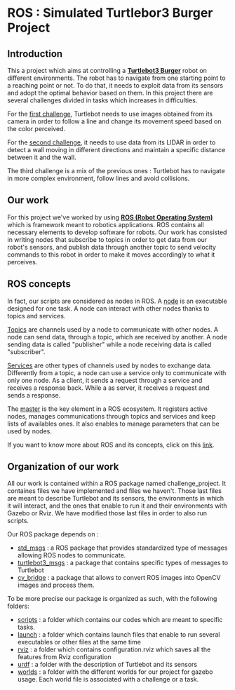# ROS : Simulated Turtlebor3 Burger Project

## Introduction

This a project which aims at controlling a **[Turtlebot3 Burger](https://emanual.robotis.com/docs/en/platform/turtlebot3/overview/)** robot on different environments. The robot has to navigate from one starting point to a reaching point or not. To do that, it needs to exploit data from its sensors and adopt the optimal behavior based on them. In this project there are several challenges divided in tasks which increases in difficulties.

For the [first challenge](scripts/challenge1), Turtlebot needs to use images obtained from its camera in order to follow a line and change its movement speed based on the color perceived.

For the [second challenge](scripts/challenge2), it needs to use data from its LIDAR in order to detect a wall moving in different directions and maintain a specific distance between it and the wall.

The third challenge is a mix of the previous ones : Turtlebot has to navigate in more complex environment, follow lines and avoid collisions.

## Our work

For this project we've worked by using **[ROS (Robot Operating System)](https://www.ros.org/)** which is framework meant to robotics applications. ROS contains all necessary elements to develop software for robots. Our work has consisted in writing nodes that subscribe to topics in order to get data from our robot's sensors, and publish data through another topic to send velocity commands to this robot in order to make it moves accordingly to what it perceives.

## ROS concepts

In fact, our scripts are considered as nodes in ROS. A [node](http://wiki.ros.org/Nodes) is an executable designed for one task. A node can interact with other nodes thanks to topics and services.

[Topics](http://wiki.ros.org/Topics) are channels used by a node to communicate with other nodes. A node can send data, through a topic, which are received by another. A node sending data is called "publisher" while a node receiving data is called "subscriber".

[Services](http://wiki.ros.org/Services) are other types of channels used by nodes to exchange data. Differently from a topic, a node can use a service only to communicate with only one node. As a client, it sends a request through a service and receives a response back. While a as server, it receives a request and sends a response.

The [master](http://wiki.ros.org/Master) is the key element in a ROS ecosystem. It registers active nodes, manages communications through topics and services and keep lists of availables ones. It also enables to manage parameters that can be used by nodes.

If you want to know more about ROS and its concepts, click on this [link](http://wiki.ros.org/ROS/Tutorials).

## Organization of our work

All our work is contained within a ROS package named challenge_project. It containes files we have implemented and files we haven't. Those last files are meant to describe Turtlebot and its sensors, the environments in which it will interact, and the ones that enable to run it and their environments with Gazebo or Rviz. We have modified those last files in order to also run scripts.

Our ROS package depends on :
- [std_msgs](http://wiki.ros.org/std_msgs) : a ROS package that provides standardized type of messages allowing ROS nodes to communicate.
- [turtlebot3_msgs](http://wiki.ros.org/turtlebot3_msgs) : a package that contains specific types of messages to Turtlebot
- [cv_bridge](http://wiki.ros.org/cv_bridge) : a package that allows to convert ROS images into OpenCV images and process them.

To be more precise our package is organized as such, with the following folders:
- [scripts](scripts) : a folder which contains our codes which are meant to specific tasks.
- [launch](launch) : a folder which contains launch files that enable to run several executables or other files at the same time
- [rviz](rviz) : a folder which contains configuration.rviz which saves all the features from Rviz configuration
- [urdf](urdf) : a folder with the description of Turtlebot and its sensors
- [worlds](worlds) : a folder with the different worlds for our project for gazebo usage. Each world file is associated with a challenge or a task.






